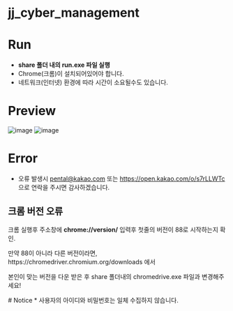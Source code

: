 # jj_cyber_management

# Run
* <b>share 폴더 내의 run.exe 파일 실행</b>
* Chrome(크롬)이 설치되어있어야 합니다.
* 네트워크(인터넷) 환경에 따라 시간이 소요될수도 있습니다.

# Preview
![image](https://user-images.githubusercontent.com/21982942/110329023-6cc48900-805f-11eb-897f-1e50b778d276.png)
![image](https://user-images.githubusercontent.com/21982942/110329050-76e68780-805f-11eb-9bd1-1cd13bfe9592.png)

# Error
* 오류 발생시 pental@kakao.com 또는 https://open.kakao.com/o/s7rLLWTc 으로 연락을 주시면 감사하겠습니다.
<h2>크롬 버전 오류</h2>
<p>크롬 실행후 주소창에 <b>chrome://version/</b> 입력후 첫줄의 버전이 88로 시작하는지 확인.</p>
<p>만약 88이 아니라 다른 버전이라면, https://chromedriver.chromium.org/downloads 에서</p>
<p>본인이 맞는 버전을 다운 받은 후 share 폴더내의 chromedrive.exe 파일과 변경해주세요!</p>
# Notice
* 사용자의 아이디와 비밀번호는 일체 수집하지 않습니다.
